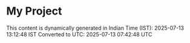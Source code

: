 # My Project

This content is dynamically generated in Indian Time (IST): 2025-07-13 13:12:48 IST
Converted to UTC: 2025-07-13 07:42:48 UTC
